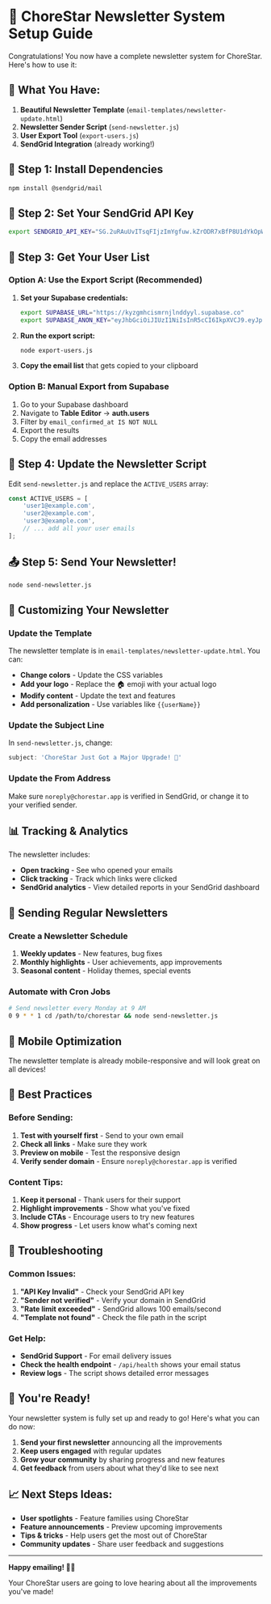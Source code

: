 # 📧 ChoreStar Newsletter System Setup Guide

Congratulations! You now have a complete newsletter system for ChoreStar. Here's how to use it:

## 🎯 **What You Have:**

1. **Beautiful Newsletter Template** (`email-templates/newsletter-update.html`)
2. **Newsletter Sender Script** (`send-newsletter.js`)
3. **User Export Tool** (`export-users.js`)
4. **SendGrid Integration** (already working!)

## 🚀 **Step 1: Install Dependencies**

```bash
npm install @sendgrid/mail
```

## 🔑 **Step 2: Set Your SendGrid API Key**

```bash
export SENDGRID_API_KEY="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"
```

## 👥 **Step 3: Get Your User List**

### **Option A: Use the Export Script (Recommended)**

1. **Set your Supabase credentials:**
   ```bash
   export SUPABASE_URL="https://kyzgmhcismrnjlnddyyl.supabase.co"
   export SUPABASE_ANON_KEY="eyJhbGciOiJIUzI1NiIsInR5cCI6IkpXVCJ9.eyJpc3MiOiJzdXBhYmFzZSIsInJlZiI6Imt5emdtaGNpc21ybmpsbmRkeXlsIiwicm9sZSI6ImFub24iLCJpYXQiOjE3NTMwNDUxOTMsImV4cCI6MjA2ODYyMTE5M30.WejJ7dZjVeHP4wN990woeld4GBqT8GAHB1HDvJjv_K4"
   ```

2. **Run the export script:**
   ```bash
   node export-users.js
   ```

3. **Copy the email list** that gets copied to your clipboard

### **Option B: Manual Export from Supabase**

1. Go to your Supabase dashboard
2. Navigate to **Table Editor** → **auth.users**
3. Filter by `email_confirmed_at IS NOT NULL`
4. Export the results
5. Copy the email addresses

## 📝 **Step 4: Update the Newsletter Script**

Edit `send-newsletter.js` and replace the `ACTIVE_USERS` array:

```javascript
const ACTIVE_USERS = [
    'user1@example.com',
    'user2@example.com',
    'user3@example.com',
    // ... add all your user emails
];
```

## 📤 **Step 5: Send Your Newsletter!**

```bash
node send-newsletter.js
```

## 🎨 **Customizing Your Newsletter**

### **Update the Template**

The newsletter template is in `email-templates/newsletter-update.html`. You can:

- **Change colors** - Update the CSS variables
- **Add your logo** - Replace the 🏠 emoji with your actual logo
- **Modify content** - Update the text and features
- **Add personalization** - Use variables like `{{userName}}`

### **Update the Subject Line**

In `send-newsletter.js`, change:

```javascript
subject: 'ChoreStar Just Got a Major Upgrade! 🚀'
```

### **Update the From Address**

Make sure `noreply@chorestar.app` is verified in SendGrid, or change it to your verified sender.

## 📊 **Tracking & Analytics**

The newsletter includes:

- **Open tracking** - See who opened your emails
- **Click tracking** - Track which links were clicked
- **SendGrid analytics** - View detailed reports in your SendGrid dashboard

## 🔄 **Sending Regular Newsletters**

### **Create a Newsletter Schedule**

1. **Weekly updates** - New features, bug fixes
2. **Monthly highlights** - User achievements, app improvements
3. **Seasonal content** - Holiday themes, special events

### **Automate with Cron Jobs**

```bash
# Send newsletter every Monday at 9 AM
0 9 * * 1 cd /path/to/chorestar && node send-newsletter.js
```

## 📱 **Mobile Optimization**

The newsletter template is already mobile-responsive and will look great on all devices!

## 🎯 **Best Practices**

### **Before Sending:**

1. **Test with yourself first** - Send to your own email
2. **Check all links** - Make sure they work
3. **Preview on mobile** - Test the responsive design
4. **Verify sender domain** - Ensure `noreply@chorestar.app` is verified

### **Content Tips:**

1. **Keep it personal** - Thank users for their support
2. **Highlight improvements** - Show what you've fixed
3. **Include CTAs** - Encourage users to try new features
4. **Show progress** - Let users know what's coming next

## 🚨 **Troubleshooting**

### **Common Issues:**

1. **"API Key Invalid"** - Check your SendGrid API key
2. **"Sender not verified"** - Verify your domain in SendGrid
3. **"Rate limit exceeded"** - SendGrid allows 100 emails/second
4. **"Template not found"** - Check the file path in the script

### **Get Help:**

- **SendGrid Support** - For email delivery issues
- **Check the health endpoint** - `/api/health` shows your email status
- **Review logs** - The script shows detailed error messages

## 🎉 **You're Ready!**

Your newsletter system is fully set up and ready to go! Here's what you can do now:

1. **Send your first newsletter** announcing all the improvements
2. **Keep users engaged** with regular updates
3. **Grow your community** by sharing progress and new features
4. **Get feedback** from users about what they'd like to see next

## 📈 **Next Steps Ideas:**

- **User spotlights** - Feature families using ChoreStar
- **Feature announcements** - Preview upcoming improvements
- **Tips & tricks** - Help users get the most out of ChoreStar
- **Community updates** - Share user feedback and suggestions

---

**Happy emailing! 🚀📧**

Your ChoreStar users are going to love hearing about all the improvements you've made!
